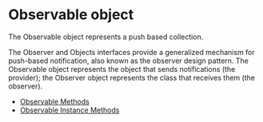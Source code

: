 # Observable object #

The Observable object represents a push based collection.

The Observer and Objects interfaces provide a generalized mechanism for push-based notification, also known as the observer design pattern. The Observable object represents the object that sends notifications (the provider); the Observer object represents the class that receives them (the observer). 

* [Observable Methods](observable_methods/index.html)
* [Observable Instance Methods](observable_instance_methods/index.html)
